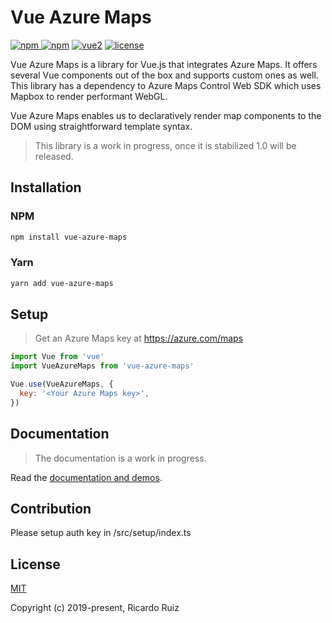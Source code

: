 # Vue Azure Maps

[![npm](https://img.shields.io/npm/v/vue-azure-maps.svg) ![npm](https://img.shields.io/npm/dm/vue-azure-maps.svg)](https://www.npmjs.com/package/vue-azure-maps) [![vue2](https://img.shields.io/badge/vue-2.x-brightgreen.svg)](https://vuejs.org/) [![license](https://img.shields.io/npm/l/vue-azure-maps.svg)](https://github.com/rickyruiz/vue-azure-maps/blob/master/LICENSE)

Vue Azure Maps is a library for Vue.js that integrates Azure Maps. It offers several Vue components out of the box and supports custom ones as well. This library has a dependency to Azure Maps Control Web SDK which uses Mapbox to render performant WebGL.

Vue Azure Maps enables us to declaratively render map components to the DOM using straightforward template syntax.

> This library is a work in progress, once it is stabilized 1.0 will be released.

## Installation

### NPM

```sh
npm install vue-azure-maps
```

### Yarn

```sh
yarn add vue-azure-maps
```

## Setup

> Get an Azure Maps key at <https://azure.com/maps>

```javascript
import Vue from 'vue'
import VueAzureMaps from 'vue-azure-maps'

Vue.use(VueAzureMaps, {
  key: '<Your Azure Maps key>',
})
```

## Documentation

> The documentation is a work in progress.

Read the [documentation and demos](https://rickyruiz.github.io/vue-azure-maps/).

## Contribution

Please setup auth key in /src/setup/index.ts


## License

[MIT](http://opensource.org/licenses/MIT)

Copyright (c) 2019-present, Ricardo Ruiz
